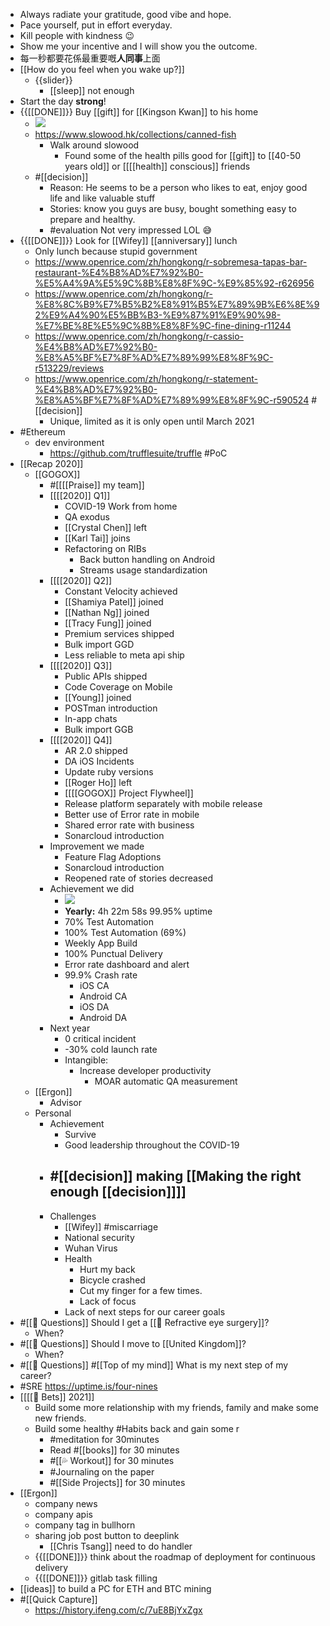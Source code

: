 - Always radiate your gratitude, good vibe and hope.
- Pace yourself, put in effort everyday.
- Kill people with kindness 😉
- Show me your incentive and I will show you the outcome.
- 每一秒都要花係最重要嘅**人同事**上面
- [[How do you feel when you wake up?]]
    - {{slider}}
        - [[sleep]] not enough
- Start the day **strong**!
- {{[[DONE]]}} Buy [[gift]] for [[Kingson Kwan]] to his home
    - ![](https://firebasestorage.googleapis.com/v0/b/firescript-577a2.appspot.com/o/imgs%2Fapp%2FIndieHacker%2Fk3AU6QA-Yz.png?alt=media&token=3020e9c8-62b1-4236-afad-5ea2c9cb8081)
    - https://www.slowood.hk/collections/canned-fish
        - Walk around slowood
            - Found some of the health pills good for [[gift]] to [[40-50 years old]] or [[[[health]] conscious]] friends
    - #[[decision]]
        - Reason: He seems to be a person who likes to eat, enjoy good life and like valuable stuff
        - Stories: know you guys are busy, bought something easy to prepare and healthy.
        - #evaluation Not very impressed LOL 😅
- {{[[DONE]]}} Look for [[Wifey]] [[anniversary]] lunch
    - Only lunch because stupid government
    - https://www.openrice.com/zh/hongkong/r-sobremesa-tapas-bar-restaurant-%E4%B8%AD%E7%92%B0-%E5%A4%9A%E5%9C%8B%E8%8F%9C-%E9%85%92-r626956
    - https://www.openrice.com/zh/hongkong/r-%E8%8C%B9%E7%B5%B2%E8%91%B5%E7%89%9B%E6%8E%92%E9%A4%90%E5%BB%B3-%E9%87%91%E9%90%98-%E7%BE%8E%E5%9C%8B%E8%8F%9C-fine-dining-r11244
    - https://www.openrice.com/zh/hongkong/r-cassio-%E4%B8%AD%E7%92%B0-%E8%A5%BF%E7%8F%AD%E7%89%99%E8%8F%9C-r513229/reviews 
    - https://www.openrice.com/zh/hongkong/r-statement-%E4%B8%AD%E7%92%B0-%E8%A5%BF%E7%8F%AD%E7%89%99%E8%8F%9C-r590524 #[[decision]]
        - Unique, limited as it is only open until March 2021
- #Ethereum 
    - dev environment
        - https://github.com/trufflesuite/truffle #PoC
- [[Recap 2020]]
    - [[GOGOX]]
        - #[[[[Praise]] my team]]
        - [[[[2020]] Q1]]
            - COVID-19 Work from home
            - QA exodus 
            - [[Crystal Chen]] left
            - [[Karl Tai]] joins
            - Refactoring on RIBs
                - Back button handling on Android
                - Streams usage standardization
        - [[[[2020]] Q2]]
            - Constant Velocity achieved
            - [[Shamiya Patel]] joined
            - [[Nathan Ng]] joined
            - [[Tracy Fung]] joined
            - Premium services shipped
            - Bulk import GGD
            - Less reliable to meta api ship
        - [[[[2020]] Q3]]
            - Public APIs shipped
            - Code Coverage on Mobile
            - [[Young]] joined
            - POSTman introduction
            - In-app chats
            - Bulk import GGB
        - [[[[2020]] Q4]]
            - AR 2.0 shipped
            - DA iOS Incidents
            - Update ruby versions
            - [[Roger Ho]] left
            - [[[[GOGOX]] Project Flywheel]]
            - Release platform separately with mobile release
            - Better use of Error rate in mobile
            - Shared error rate with business
            - Sonarcloud introduction
        - Improvement we made
            - Feature Flag Adoptions
            - Sonarcloud introduction
            - Reopened rate of stories decreased
        - Achievement we did
            - ![](https://firebasestorage.googleapis.com/v0/b/firescript-577a2.appspot.com/o/imgs%2Fapp%2FIndieHacker%2F6OnwFxAnl5.png?alt=media&token=7333fc61-1ca0-4f8b-a8da-9d568e7c9bfe)
            - **Yearly:** 4h 22m 58s 99.95% uptime
            - 70% Test Automation
            - 100% Test Automation (69%)
            - Weekly App Build 
            - 100% Punctual Delivery
            - Error rate dashboard and alert
            - 99.9% Crash rate
                - iOS CA
                - Android CA
                - iOS DA
                - Android DA
        - Next year
            - 0 critical incident
            - -30% cold launch rate
            - Intangible:
                - Increase developer productivity
                    - MOAR automatic QA measurement
    - [[Ergon]]
        - Advisor
    - Personal
        - Achievement
            - Survive
            - Good leadership throughout the COVID-19
        - #[[decision]] making [[Making the right enough [[decision]]]]
            - 
        - Challenges
            - [[Wifey]] #miscarriage
            - National security
            - Wuhan Virus
            - Health
                - Hurt my back
                - Bicycle crashed
                - Cut my finger for a few times.
                - Lack of focus
            - Lack of next steps for our career goals
- #[[🤔 Questions]] Should I get a [[👀 Refractive eye surgery]]?
    - When?
- #[[🤔 Questions]] Should I move to [[United Kingdom]]?
    - When?
- #[[🤔 Questions]] #[[Top of my mind]] What is my next step of my career?
- #SRE https://uptime.is/four-nines
- [[[[🔮 Bets]] 2021]]
    - Build some more relationship with my friends, family and make some new friends.
    - Build some healthy #Habits back and gain some r
        - #meditation for 30minutes
        - Read #[[books]] for 30 minutes
        - #[[💦 Workout]] for 30 minutes
        - #Journaling on the paper
        - #[[Side Projects]] for 30 minutes
- [[Ergon]]
    - company news
    - company apis
    - company tag in bullhorn
    - sharing job post button to deeplink
        - [[Chris Tsang]] need to do handler
    - {{[[DONE]]}} think about the roadmap of deployment for continuous delivery
    - {{[[DONE]]}} gitlab task filling
- [[ideas]] to build a PC for ETH and BTC mining
- #[[Quick Capture]]
    - https://history.ifeng.com/c/7uE8BjYxZgx
